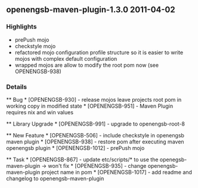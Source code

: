 openengsb-maven-plugin-1.3.0 2011-04-02
--------------------------------------------

### Highlights
  * prePush mojo
  * checkstyle mojo
  * refactored mojo configuration profile structure so it is easier to write mojos with complex default configuration
  * wrapped mojos are allow to modify the root pom now (see OPENENGSB-938)

### Details
** Bug
    * [OPENENGSB-930] - release mojos leave projects root pom in working copy in modified state
    * [OPENENGSB-951] - Maven Plugin requires nix and win values

** Library Upgrade
    * [OPENENGSB-991] - upgrade to openengsb-root-8

** New Feature
    * [OPENENGSB-506] - include checkstyle in openengsb maven plugin
    * [OPENENGSB-938] - restore pom after executing maven openengsb plugin
    * [OPENENGSB-1012] - prePush mojo

** Task
    * [OPENENGSB-867] - update etc/scripts/* to use the openegsb-maven-plugin -> won't fix
    * [OPENENGSB-935] - change openengsb-maven-plugin project name in pom
    * [OPENENGSB-1017] - add readme and changelog to openengsb-maven-plugin


